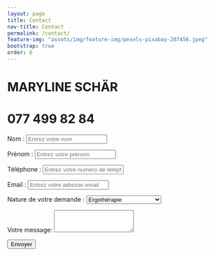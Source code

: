 ```yaml
---
layout: page
title: Contact
nav-title: Contact
permalink: /contact/
feature-img: "assets/img/feature-img/pexels-pixabay-207456.jpeg"
bootstrap: true   
order: 6
---
```


# MARYLINE SCHÄR
# 077 499 82 84

<form accept-charset="UTF-8" action="https://getform.io/f/608e2bb5-5d31-4a28-80b3-7e6d226c5969" method="POST" enctype="multipart/form-data" target="_blank">
          <p>
          <div class="form-group">
            <label for="inputSurname">Nom :</label>
            <input type="text" name="surname" class="form-control col-xs-4" id="prenom" placeholder="Entrez votre nom" required="required">
          </div>
      </p>
      <p>
         <div class="form-group">
            <label for="inputName">Prénom :</label>
            <input type="text" name="name" class="form-control col-xs-4" id="surname" placeholder="Entrez votre prénom" required="required">
          </div>
      </p>
          <p>
          <div class="form-group">
            <label for="inputPhone" required="required">Téléphone :</label>
            <input type="text" name="telephone" required="required" class="form-control" id="telephone" aria-describedby="phoneHelp" placeholder="Entrez votre numéro de téléphone">
          </div> 
          </p>
          <p>
          <div class="form-group">
            <label for="iInputEmail" required="required">Email :</label>
            <input type="email" name="email" required="required" class="form-control" id="email" aria-describedby="emailHelp" placeholder="Entrez votre adresse email">
          </div> 
          </p>
      <p>
          <div class="form-group">
            <label for="exampleFormControlSelect1">Nature de votre demande :</label>
            <select class="form-control" id="nature-du-contact" name="nature-du-contact" required="required">
              <option>Ergothérapie</option>
              <option>Aménagement d'intérieur</option>
              <option>Nordic Walking</option>
            </select>
          </div>
      </p>
      <p>
          <div class="form-group">
            <label class="mr-2">Votre message:</label>
            <textarea class="form-control" name="message" id="message" required="required" rows="3"></textarea>
          </div>
      </p>
          <button type="submit" class="btn btn-primary">Envoyer</button>
         
</form>